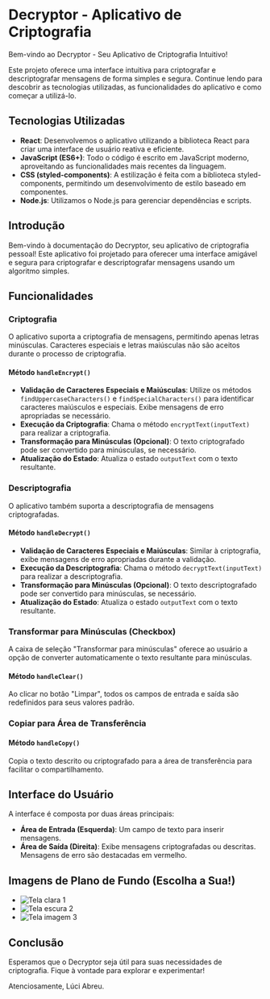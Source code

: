 # Decryptor - Aplicativo de Criptografia

Bem-vindo ao Decryptor - Seu Aplicativo de Criptografia Intuitivo!

Este projeto oferece uma interface intuitiva para criptografar e descriptografar mensagens de forma simples e segura. Continue lendo para descobrir as tecnologias utilizadas, as funcionalidades do aplicativo e como começar a utilizá-lo.

## Tecnologias Utilizadas
- **React**: Desenvolvemos o aplicativo utilizando a biblioteca React para criar uma interface de usuário reativa e eficiente.
- **JavaScript (ES6+)**: Todo o código é escrito em JavaScript moderno, aproveitando as funcionalidades mais recentes da linguagem.
- **CSS (styled-components)**: A estilização é feita com a biblioteca styled-components, permitindo um desenvolvimento de estilo baseado em componentes.
- **Node.js**: Utilizamos o Node.js para gerenciar dependências e scripts.

## Introdução
Bem-vindo à documentação do Decryptor, seu aplicativo de criptografia pessoal! Este aplicativo foi projetado para oferecer uma interface amigável e segura para criptografar e descriptografar mensagens usando um algoritmo simples.

## Funcionalidades
### Criptografia
O aplicativo suporta a criptografia de mensagens, permitindo apenas letras minúsculas. Caracteres especiais e letras maiúsculas não são aceitos durante o processo de criptografia.

#### Método `handleEncrypt()`
- **Validação de Caracteres Especiais e Maiúsculas**: Utilize os métodos `findUppercaseCharacters()` e `findSpecialCharacters()` para identificar caracteres maiúsculos e especiais. Exibe mensagens de erro apropriadas se necessário.
- **Execução da Criptografia**: Chama o método `encryptText(inputText)` para realizar a criptografia.
- **Transformação para Minúsculas (Opcional)**: O texto criptografado pode ser convertido para minúsculas, se necessário.
- **Atualização do Estado**: Atualiza o estado `outputText` com o texto resultante.

### Descriptografia
O aplicativo também suporta a descriptografia de mensagens criptografadas.

#### Método `handleDecrypt()`
- **Validação de Caracteres Especiais e Maiúsculas**: Similar à criptografia, exibe mensagens de erro apropriadas durante a validação.
- **Execução da Descriptografia**: Chama o método `decryptText(inputText)` para realizar a descriptografia.
- **Transformação para Minúsculas (Opcional)**: O texto descriptografado pode ser convertido para minúsculas, se necessário.
- **Atualização do Estado**: Atualiza o estado `outputText` com o texto resultante.

### Transformar para Minúsculas (Checkbox)
A caixa de seleção "Transformar para minúsculas" oferece ao usuário a opção de converter automaticamente o texto resultante para minúsculas.

#### Método `handleClear()`
Ao clicar no botão "Limpar", todos os campos de entrada e saída são redefinidos para seus valores padrão.

### Copiar para Área de Transferência
#### Método `handleCopy()`
Copia o texto descrito ou criptografado para a área de transferência para facilitar o compartilhamento.

## Interface do Usuário
A interface é composta por duas áreas principais:
- **Área de Entrada (Esquerda)**: Um campo de texto para inserir mensagens.
- **Área de Saída (Direita)**: Exibe mensagens criptografadas ou descritas. Mensagens de erro são destacadas em vermelho.

## Imagens de Plano de Fundo (Escolha a Sua!)
- ![Tela clara 1](link_da_imagem_1)
- ![Tela escura 2](link_da_imagem_2)
- ![Tela imagem 3](link_da_imagem_3)

## Conclusão
Esperamos que o Decryptor seja útil para suas necessidades de criptografia. Fique à vontade para explorar e experimentar!

Atenciosamente,
Lúci Abreu.

